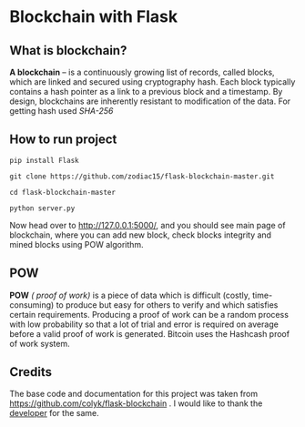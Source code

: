 Blockchain with Flask
=======================

## What is blockchain?

**A blockchain** –  is a continuously growing list of records, called blocks, which are linked and secured using cryptography hash. Each block typically contains a hash pointer as a link to a previous block and a timestamp. By design, blockchains are inherently resistant to modification of the data. For getting hash used _SHA-256_

## How to run project


```
pip install Flask

git clone https://github.com/zodiac15/flask-blockchain-master.git

cd flask-blockchain-master

python server.py
```

Now head over to http://127.0.0.1:5000/, and you should see main page of blockchain, where you can add new block, check blocks integrity and mined blocks using POW algorithm.

## POW

**POW** _( proof of work)_ is a piece of data which is difficult (costly, time-consuming) to produce but easy for others to verify and which satisfies certain requirements. Producing a proof of work can be a random process with low probability so that a lot of trial and error is required on average before a valid proof of work is generated. Bitcoin uses the Hashcash proof of work system.

## Credits

The base code and documentation for this project was taken from https://github.com/colyk/flask-blockchain . I would like to thank the [developer](https://github.com/colyk) for the same.
